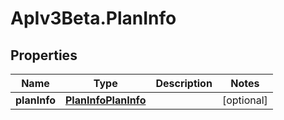 # ApIv3Beta.PlanInfo

## Properties

Name | Type | Description | Notes
------------ | ------------- | ------------- | -------------
**planInfo** | [**PlanInfoPlanInfo**](PlanInfoPlanInfo.md) |  | [optional] 


